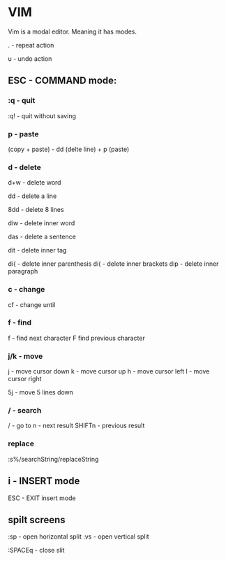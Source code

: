 # VIM

Vim is a modal editor. Meaning it has modes.

. - repeat action

u - undo action

## ESC - COMMAND mode:
### :q - quit
:q! - quit without saving

### p - paste
(copy + paste) - dd (delte line) + p (paste)

### d - delete
d+w - delete word

dd - delete a line

8dd - delete 8 lines

diw - delete inner word

das - delete a sentence

dit - delete inner tag

di{ - delete inner parenthesis
di( - delete inner brackets
dip - delete inner paragraph

### c - change
cf<character> - change until <character>

### f - find
f<character> - find next character
F<character> find previous character

### j/k - move
j - move cursor down
k - move cursor up
h - move cursor left
l - move cursor right

5j - move 5 lines down
 
### / - search
/<searchString> - go to <searchString>
 n - next result
 SHIFTn - previous result

### replace
 :s%/searchString/replaceString

## i - INSERT mode
ESC - EXIT insert mode


## spilt screens
:sp - open horizontal split
:vs - open vertical split

:SPACEq - close slit
